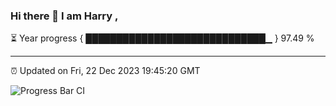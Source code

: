 ### Hi there 👋 I am Harry , 

⏳ Year progress { █████████████████████████████▁ } 97.49 %

---

⏰ Updated on Fri, 22 Dec 2023 19:45:20 GMT

![Progress Bar CI](https://github.com/duykhang68/duykhang68/workflows/Progress%20Bar%20CI/badge.svg)
